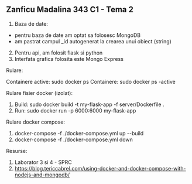 ## Zanficu Madalina 343 C1 - Tema 2

1. Baza de date:
- pentru baza de date am optat sa folosesc MongoDB
- am pastrat campul _id autogenerat la crearea unui obiect (string)
2. Pentru api, am folosit flask si python
3. Interfata grafica folosita este Mongo Express

Rulare:

Containere active: sudo  docker ps 
Containere: sudo docker ps -active

Rulare fisier docker (izolat):
1. Build: sudo docker build -t my-flask-app -f server/Dockerfile .
2. Run:  sudo docker run -p 6000:6000 my-flask-app

Rulare docker compose:
1. docker-compose -f ./docker-compose.yml up --build
2. docker-compose -f ./docker-compose.yml down

Resurse:
1. Laborator 3 si 4 - SPRC
2. https://blog.tericcabrel.com/using-docker-and-docker-compose-with-nodejs-and-mongodb/